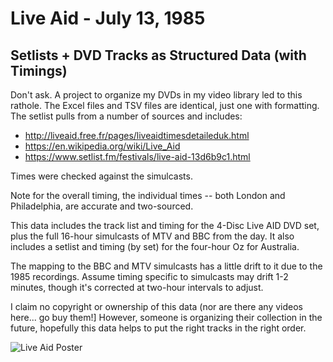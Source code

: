 # Live Aid - July 13, 1985
## Setlists + DVD Tracks as Structured Data (with Timings)
Don't ask. A project to organize my DVDs in my video library led to this rathole.
The Excel files and TSV files are identical, just one with formatting.
The setlist pulls from a number of sources and includes:

* http://liveaid.free.fr/pages/liveaidtimesdetaileduk.html
* https://en.wikipedia.org/wiki/Live_Aid
* https://www.setlist.fm/festivals/live-aid-13d6b9c1.html

Times were checked against the simulcasts.

Note for the overall timing, the individual times -- both London and Philadelphia, are accurate and two-sourced.

This data includes the track list and timing for the 4-Disc Live AID DVD set, plus the full 16-hour simulcasts of MTV and BBC from the day. It also includes a setlist and timing (by set) for the four-hour Oz for Australia.

The mapping to the BBC and MTV simulcasts has a little drift to it due to the 1985 recordings. Assume timing specific to simulcasts may drift 1-2 minutes, though it's corrected at two-hour intervals to adjust.

I claim no copyright or ownership of this data (nor are there any videos here... go buy them!] However, someone is organizing their collection in the future, hopefully this data helps to put the right tracks in the right order.

![Live Aid Poster](https://github.com/frisch1/live-aid-setlist-data/blob/main/live-aid-posters/Live%20Aid%20(1985)%20-%20Poster.jpg?raw=true)
